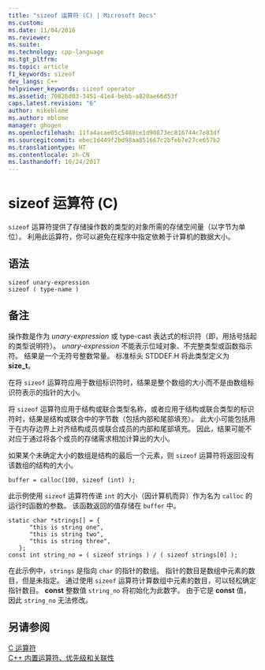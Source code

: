 ```yaml
---
title: "sizeof 运算符 (C) | Microsoft Docs"
ms.custom: 
ms.date: 11/04/2016
ms.reviewer: 
ms.suite: 
ms.technology: cpp-language
ms.tgt_pltfrm: 
ms.topic: article
f1_keywords: sizeof
dev_langs: C++
helpviewer_keywords: sizeof operator
ms.assetid: 70826d03-3451-41e4-bebb-a820ae66d53f
caps.latest.revision: "6"
author: mikeblome
ms.author: mblome
manager: ghogen
ms.openlocfilehash: 11fa4acae05c5488ce1d90873ec816744c7e83df
ms.sourcegitcommit: ebec1d449f2bd98aa851667c2bfeb7e27ce657b2
ms.translationtype: HT
ms.contentlocale: zh-CN
ms.lasthandoff: 10/24/2017
---
```

# <a name="sizeof-operator-c"></a>sizeof 运算符 (C)
`sizeof` 运算符提供了存储操作数的类型的对象所需的存储空间量（以字节为单位）。 利用此运算符，你可以避免在程序中指定依赖于计算机的数据大小。  
  
## <a name="syntax"></a>语法  
  
```  
sizeof unary-expression  
sizeof ( type-name )  
```  
  
## <a name="remarks"></a>备注  
操作数是作为 *unary-expression* 或 type-cast 表达式的标识符（即，用括号括起的类型说明符）。 *unary-expression* 不能表示位域对象、不完整类型或函数指示符。 结果是一个无符号整数常量。 标准标头 STDDEF.H 将此类型定义为 **size_t**。  
  
在将 `sizeof` 运算符应用于数组标识符时，结果是整个数组的大小而不是由数组标识符表示的指针的大小。  
  
将 `sizeof` 运算符应用于结构或联合类型名称，或者应用于结构或联合类型的标识符时，结果是结构或联合中的字节数（包括内部和尾部填充）。 此大小可能包括用于在内存边界上对齐结构成员或联合成员的内部和尾部填充。 因此，结果可能不对应于通过将各个成员的存储需求相加计算出的大小。  
  
如果某个未确定大小的数组是结构的最后一个元素，则 `sizeof` 运算符将返回没有该数组的结构的大小。  
  
```  
buffer = calloc(100, sizeof (int) );  
```  
  
此示例使用 `sizeof` 运算符传递 `int` 的大小（因计算机而异）作为名为 `calloc` 的运行时函数的参数。 该函数返回的值存储在 `buffer` 中。  
  
```  
static char *strings[] = {  
      "this is string one",  
      "this is string two",  
      "this is string three",  
   };  
const int string_no = ( sizeof strings ) / ( sizeof strings[0] );   
```  
  
在此示例中，`strings` 是指向 `char` 的指针的数组。 指针的数目是数组中元素的数目，但是未指定。 通过使用 `sizeof` 运算符计算数组中元素的数目，可以轻松确定指针数目。 **const** 整数值 `string_no` 将初始化为此数字。 由于它是 **const** 值，因此 `string_no` 无法修改。  
  
## <a name="see-also"></a>另请参阅  
[C 运算符](c-operators.md)  
[C++ 内置运算符、优先级和关联性](../cpp/cpp-built-in-operators-precedence-and-associativity.md)  
  